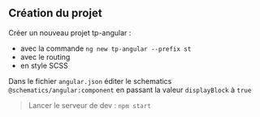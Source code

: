## Création du projet

Créer un nouveau projet tp-angular :

-   avec la commande `ng new tp-angular --prefix st`
-   avec le routing
-   en style SCSS

Dans le fichier `angular.json` éditer le schematics `@schematics/angular:component` en passant la valeur `displayBlock` à `true`

> Lancer le serveur de dev : `npm start`
